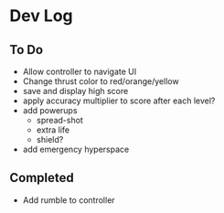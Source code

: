 # Dev Log

## To Do
- Allow controller to navigate UI
- Change thrust color to red/orange/yellow
- save and display high score
- apply accuracy multiplier to score after each level?
- add powerups
	- spread-shot
	- extra life
	- shield?
- add emergency hyperspace

## Completed
- Add rumble to controller
